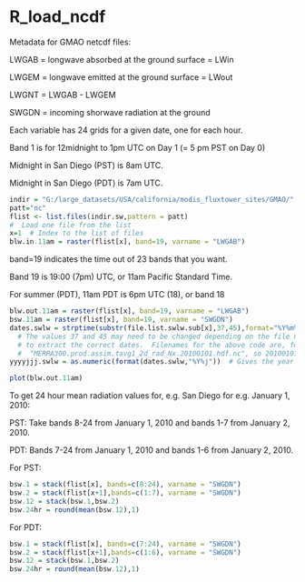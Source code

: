# R_load_ncdf

Metadata for GMAO netcdf files:

  LWGAB = longwave absorbed at the ground surface = LWin
  
  LWGEM = longwave emitted at the ground surface = LWout
  
  LWGNT = LWGAB - LWGEM
  
  SWGDN = incoming shorwave radiation at the ground
  
Each variable has 24 grids for a given date, one for each hour.

Band 1 is for 12midnight to 1pm UTC on Day 1 (= 5 pm PST on Day 0)

  Midnight in San Diego (PST) is 8am UTC.
  
  Midnight in San Diego (PDT) is 7am UTC.
  
  
```R
indir = "G:/large_datasets/USA/california/modis_fluxtower_sites/GMAO/"  # Directory with a list of ncdf files
patt="nc"
flist <- list.files(indir.sw,pattern = patt)
#  Load one file from the list
x=1  # Index to the list of files
blw.in.11am = raster(flist[x], band=19, varname = "LWGAB")
```
band=19 indicates the time out of 23 bands that you want.

Band 19 is 19:00 (7pm) UTC, or 11am Pacific Standard Time.

For summer (PDT), 11am PDT is 6pm UTC (18), or band 18

```R
blw.out.11am = raster(flist[x], band=19, varname = "LWGAB")
bsw.11am = raster(flist[x], band=19, varname = "SWGDN")
dates.swlw = strptime(substr(file.list.swlw.sub[x],37,45),format="%Y%m%d") 
  # The values 37 and 45 may need to be changed depending on the file name
  # to extract the correct dates.  Filenames for the above code are, for example:
  #  "MERRA300.prod.assim.tavg1_2d_rad_Nx.20100101.hdf.nc", so 20100101 is from 37 to 45
yyyyjjj.swlw = as.numeric(format(dates.swlw,"%Y%j"))  # Gives the year and julian date of the ncdf file

plot(blw.out.11am)
```
To get 24 hour mean radiation values for, e.g. San Diego for e.g. January 1, 2010:

  PST:  Take bands 8-24 from January 1, 2010 and bands 1-7 from January 2, 2010.
  
  PDT:  Bands 7-24 from January 1, 2010 and bands 1-6 from January 2, 2010.
  

For PST:
```R
bsw.1 = stack(flist[x], bands=c(8:24), varname = "SWGDN")
bsw.2 = stack(flist[x+1],bands=c(1:7), varname = "SWGDN")
bsw.12 = stack(bsw.1,bsw.2)
bsw.24hr = round(mean(bsw.12),1)
```

For PDT:
```R
bsw.1 = stack(flist[x], bands=c(7:24), varname = "SWGDN")
bsw.2 = stack(flist[x+1],bands=c(1:6), varname = "SWGDN")
bsw.12 = stack(bsw.1,bsw.2)
bsw.24hr = round(mean(bsw.12),1)
```


